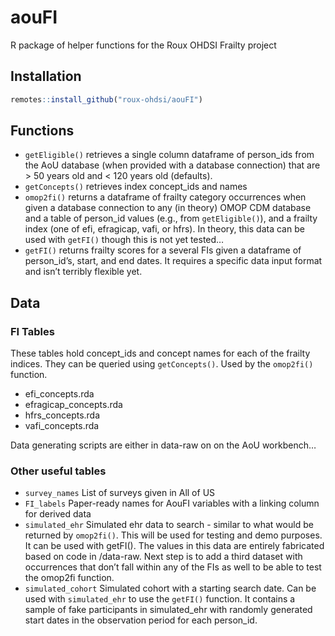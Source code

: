 
<!-- README.md is generated from README.Rmd. Please edit that file -->

# aouFI

<!-- badges: start -->
<!-- badges: end -->

R package of helper functions for the Roux OHDSI Frailty project

## Installation

``` r
remotes::install_github("roux-ohdsi/aouFI")
```

## Functions

- `getEligible()` retrieves a single column dataframe of person_ids from
  the AoU database (when provided with a database connection) that are
  \> 50 years old and \< 120 years old (defaults).
- `getConcepts()` retrieves index concept_ids and names
- `omop2fi()` returns a dataframe of frailty category occurrences when
  given a database connection to any (in theory) OMOP CDM database and a
  table of person_id values (e.g., from `getEligible()`), and a frailty
  index (one of efi, efragicap, vafi, or hfrs). In theory, this data can
  be used with `getFI()` though this is not yet tested…
- `getFI()` returns frailty scores for a several FIs given a dataframe
  of person_id’s, start, and end dates. It requires a specific data
  input format and isn’t terribly flexible yet.

## Data

### FI Tables

These tables hold concept_ids and concept names for each of the frailty
indices. They can be queried using `getConcepts()`. Used by the
`omop2fi()` function.

- efi_concepts.rda
- efragicap_concepts.rda
- hfrs_concepts.rda
- vafi_concepts.rda

Data generating scripts are either in data-raw on on the AoU workbench…

### Other useful tables

- `survey_names` List of surveys given in All of US
- `FI_labels` Paper-ready names for AouFI variables with a linking
  column for derived data
- `simulated_ehr` Simulated ehr data to search - similar to what would
  be returned by `omop2fi()`. This will be used for testing and demo
  purposes. It can be used with getFI(). The values in this data are
  entirely fabricated based on code in /data-raw. Next step is to add a
  third dataset with occurrences that don’t fall within any of the FIs
  as well to be able to test the omop2fi function.
- `simulated_cohort` Simulated cohort with a starting search date. Can
  be used with `simulated_ehr` to use the `getFI()` function. It
  contains a sample of fake participants in simulated_ehr with randomly
  generated start dates in the observation period for each person_id.
